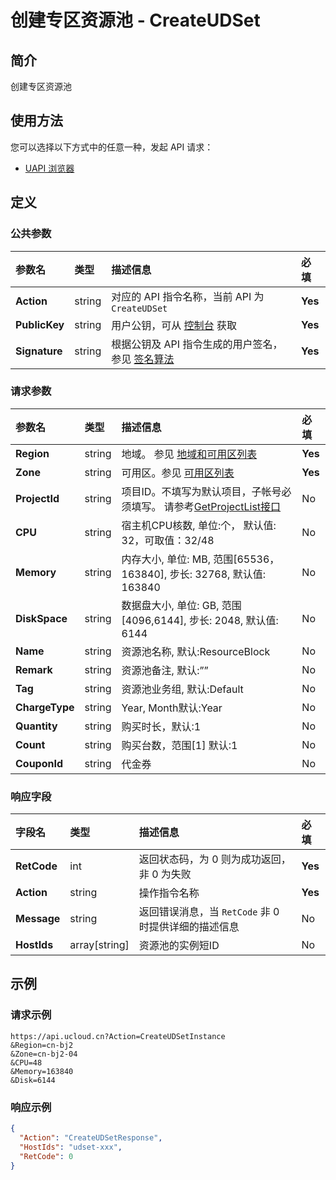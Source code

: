 # 创建专区资源池 - CreateUDSet

## 简介

创建专区资源池






## 使用方法

您可以选择以下方式中的任意一种，发起 API 请求：
- [UAPI 浏览器](https://console.ucloud.cn/uapi/detail?id=CreateUDSet)


## 定义

### 公共参数

| 参数名 | 类型 | 描述信息 | 必填 |
|:---|:---|:---|:---|
| **Action**     | string  | 对应的 API 指令名称，当前 API 为 `CreateUDSet`                        | **Yes** |
| **PublicKey**  | string  | 用户公钥，可从 [控制台](https://console.ucloud.cn/uapi/apikey) 获取                                             | **Yes** |
| **Signature**  | string  | 根据公钥及 API 指令生成的用户签名，参见 [签名算法](api/summary/signature.md)  | **Yes** |

### 请求参数

| 参数名 | 类型 | 描述信息 | 必填 |
|:---|:---|:---|:---|
| **Region** | string | 地域。 参见 [地域和可用区列表](api/summary/regionlist) |**Yes**|
| **Zone** | string | 可用区。参见 [可用区列表](api/summary/regionlist) |**Yes**|
| **ProjectId** | string | 项目ID。不填写为默认项目，子帐号必须填写。 请参考[GetProjectList接口](api/summary/get_project_list) |No|
| **CPU** | string | 宿主机CPU核数, 单位:个， 默认值: 32，可取值：32/48 |No|
| **Memory** | string | 内存大小, 单位: MB, 范围[65536，163840], 步长: 32768, 默认值: 163840 |No|
| **DiskSpace** | string | 数据盘大小, 单位: GB, 范围[4096,6144], 步长: 2048, 默认值: 6144 |No|
| **Name** | string | 资源池名称, 默认:ResourceBlock |No|
| **Remark** | string | 资源池备注, 默认:”” |No|
| **Tag** | string | 资源池业务组, 默认:Default |No|
| **ChargeType** | string | Year, Month默认:Year |No|
| **Quantity** | string | 购买时长，默认:1 |No|
| **Count** | string | 购买台数，范围[1] 默认:1 |No|
| **CouponId** | string | 代金券 |No|

### 响应字段

| 字段名 | 类型 | 描述信息 | 必填 |
|:---|:---|:---|:---|
| **RetCode** | int | 返回状态码，为 0 则为成功返回，非 0 为失败 |**Yes**|
| **Action** | string | 操作指令名称 |**Yes**|
| **Message** | string | 返回错误消息，当 `RetCode` 非 0 时提供详细的描述信息 |No|
| **HostIds** | array[string] | 资源池的实例短ID |No|




## 示例

### 请求示例
    
```
https://api.ucloud.cn?Action=CreateUDSetInstance
&Region=cn-bj2
&Zone=cn-bj2-04
&CPU=48
&Memory=163840
&Disk=6144
```

### 响应示例
    
```json
{
  "Action": "CreateUDSetResponse",
  "HostIds": "udset-xxx",
  "RetCode": 0
}
```





